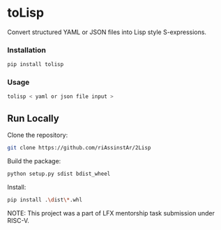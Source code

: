 # toLisp

Convert structured YAML or JSON files into Lisp style S-expressions.

### Installation

```bash
pip install tolisp
```

### Usage

```bash
tolisp < yaml or json file input >
```

## Run Locally

Clone the repository:

```bash
git clone https://github.com/riAssinstAr/2Lisp
```

Build the package:

```bash
python setup.py sdist bdist_wheel
```

Install:

```bash
pip install .\dist\*.whl
```

NOTE: This project was a part of LFX mentorship task submission under RISC-V.
